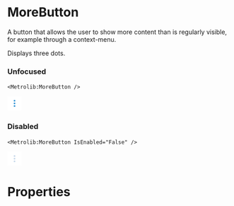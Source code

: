 # MoreButton

A button that allows the user to show more content than is regularly visible, for example through
                a context-menu.

Displays three dots.

### Unfocused

```xaml
<Metrolib:MoreButton />
```
![Image of MoreButton, Unfocused](Unfocused.png)

### Disabled

```xaml
<Metrolib:MoreButton IsEnabled="False" />
```
![Image of MoreButton, Disabled](Disabled.png)

# Properties

